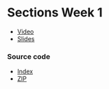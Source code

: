 # Sections Week 1

* [Video](http://cs50.tv/2011/fall/sections/8/section8.mp4)
* [Slides](http://cdn.cs50.net/2011/fall/sections/8/section8.pdf)

### Source code

* [Index](http://cdn.cs50.net/2011/fall/sections/8/section8/)
* [ZIP](http://cdn.cs50.net/2011/fall/sections/8/section8.zip)

